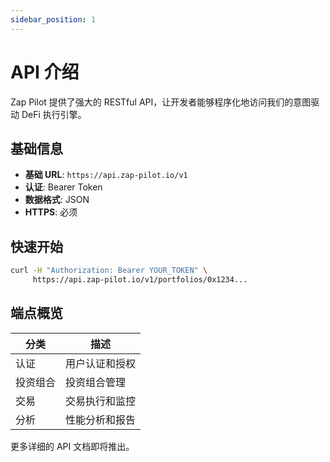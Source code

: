 ```yaml
---
sidebar_position: 1
---
```


# API 介绍

Zap Pilot 提供了强大的 RESTful API，让开发者能够程序化地访问我们的意图驱动 DeFi 执行引擎。

## 基础信息

- **基础 URL**: `https://api.zap-pilot.io/v1`
- **认证**: Bearer Token
- **数据格式**: JSON
- **HTTPS**: 必须

## 快速开始

```bash
curl -H "Authorization: Bearer YOUR_TOKEN" \
     https://api.zap-pilot.io/v1/portfolios/0x1234...
```

## 端点概览

| 分类 | 描述 |
|------|------|
| 认证 | 用户认证和授权 |
| 投资组合 | 投资组合管理 |
| 交易 | 交易执行和监控 |
| 分析 | 性能分析和报告 |

更多详细的 API 文档即将推出。